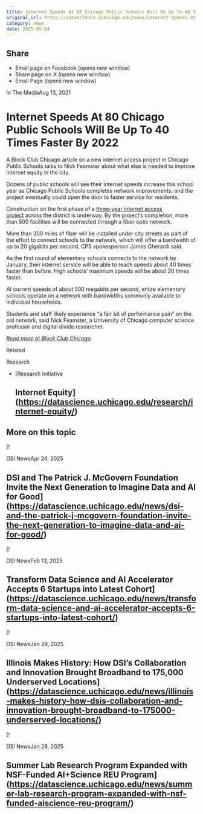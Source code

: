 ```yaml
---
title: Internet Speeds At 80 Chicago Public Schools Will Be Up To 40 Times Faster By 2022 – DSI
original_url: https://datascience.uchicago.edu/news/internet-speeds-at-80-chicago-public-schools-will-be-up-to-40-times-faster-by-2022
category: news
date: 2025-05-04
---
```


## Share

* Email page on Facebook (opens new window)
* Share page on X (opens new window)
* Email Page (opens new window)

<!-- Table-like structure detected -->

In The MediaAug 13, 2021

# Internet Speeds At 80 Chicago Public Schools Will Be Up To 40 Times Faster By 2022

A Block Club Chicago article on a new internet access project in Chicago Public Schools talks to Nick Feamster about what else is needed to improve internet equity in the city.

Dozens of public schools will see their internet speeds increase this school year as Chicago Public Schools completes network improvements, and the project eventually could open the door to faster service for residents.

Construction on the first phase of a [three-year internet access project](https://netsyncfiber.com/2020/11/16/chicago-public-schools-netsync-reimagine-digital-learning/) across the district is underway. By the project’s completion, more than 500 facilities will be connected through a fiber optic network.

More than 300 miles of fiber will be installed under city streets as part of the effort to connect schools to the network, which will offer a bandwidth of up to 20 gigabits per second, CPS spokesperson James Gherardi said.

As the first round of elementary schools connects to the network by January, their internet service will be able to reach speeds about 40 times faster than before. High schools’ maximum speeds will be about 20 times faster.

At current speeds of about 500 megabits per second, entire elementary schools operate on a network with bandwidths commonly available to individual households.

Students and staff likely experience “a fair bit of performance pain” on the old network, said Nick Feamster, a University of Chicago computer science professor and digital divide researcher.

[*Read more at Block Club Chicago*](https://blockclubchicago.org/2021/08/06/internet-speeds-80-chicago-public-schools-40-times-faster/)

Related

Research

* [Research Initiative

  ## Internet Equity](https://datascience.uchicago.edu/research/internet-equity/)

## More on this topic

[!

DSI NewsApr 24, 2025

## DSI and The Patrick J. McGovern Foundation Invite the Next Generation to Imagine Data and AI for Good](https://datascience.uchicago.edu/news/dsi-and-the-patrick-j-mcgovern-foundation-invite-the-next-generation-to-imagine-data-and-ai-for-good/)
[!

DSI NewsFeb 13, 2025

## Transform Data Science and AI Accelerator Accepts 6 Startups into Latest Cohort](https://datascience.uchicago.edu/news/transform-data-science-and-ai-accelerator-accepts-6-startups-into-latest-cohort/)
[!

DSI NewsJan 29, 2025

## Illinois Makes History: How DSI’s Collaboration and Innovation Brought Broadband to 175,000 Underserved Locations](https://datascience.uchicago.edu/news/illinois-makes-history-how-dsis-collaboration-and-innovation-brought-broadband-to-175000-underserved-locations/)
[!

DSI NewsJan 28, 2025

## Summer Lab Research Program Expanded with NSF-Funded AI+Science REU Program](https://datascience.uchicago.edu/news/summer-lab-research-program-expanded-with-nsf-funded-aiscience-reu-program/)